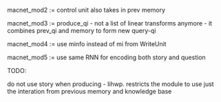macnet_mod2 :=
control unit also takes in prev memory

macnet_mod3 :=
produce_qi - not a list of linear transforms anymore - it combines prev_qi and memory to form new query-qi


macnet_mod4 :=
use minfo instead of mi from WriteUnit


macnet_mod5 :=
use same RNN for encoding both story and question



TODO:

do not use story when producing - Iihwp. restricts the module to use just the interation from previous memory and knowledge base